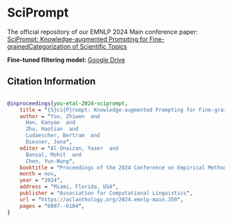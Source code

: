 # SciPrompt
The official repository of our EMNLP 2024 Main conference paper: [SciPrompt: Knowledge-augmented Prompting for Fine-grainedCategorization of Scientific Topics](https://arxiv.org/abs/2410.01946)

**Fine-tuned filtering model:** [Google Drive](https://drive.google.com/drive/folders/1z38v6nx0pss_hhD2dX9Kg7NXQSNVSIWK?usp=sharing)


## Citation Information


```bibtex

@inproceedings{you-etal-2024-sciprompt,
    title = "{S}ci{P}rompt: Knowledge-augmented Prompting for Fine-grained Categorization of Scientific Topics",
    author = "You, Zhiwen  and
      Han, Kanyao  and
      Zhu, Haotian  and
      Ludaescher, Bertram  and
      Diesner, Jana",
    editor = "Al-Onaizan, Yaser  and
      Bansal, Mohit  and
      Chen, Yun-Nung",
    booktitle = "Proceedings of the 2024 Conference on Empirical Methods in Natural Language Processing",
    month = nov,
    year = "2024",
    address = "Miami, Florida, USA",
    publisher = "Association for Computational Linguistics",
    url = "https://aclanthology.org/2024.emnlp-main.350",
    pages = "6087--6104",
}
```


